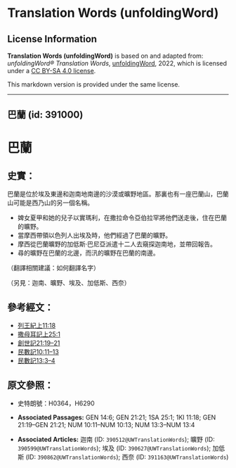 # Translation Words (unfoldingWord)

## License Information

**Translation Words (unfoldingWord)** is based on and adapted from: _unfoldingWord® Translation Words_, [unfoldingWord](https://unfoldingword.org/utw), 2022, which is licensed under a [CC BY-SA 4.0 license](https://creativecommons.org/licenses/by-sa/4.0/legalcode.en).

This markdown version is provided under the same license.



--------------------------------

## 巴蘭 (id: 391000)

巴蘭
==

史實：
---

巴蘭是位於埃及東邊和迦南地南邊的沙漠或曠野地區。那裏也有一座巴蘭山，巴蘭山可能是西乃山的另一個名稱。

* 婢女夏甲和她的兒子以實瑪利，在撒拉命令亞伯拉罕將他們送走後，住在巴蘭的曠野。
* 當摩西帶領以色列人出埃及時，他們經過了巴蘭的曠野。
* 摩西從巴蘭曠野的加低斯·巴尼亞派遣十二人去窺探迦南地，並帶回報告。
* 尋的曠野在巴蘭的北邊，而汛的曠野在巴蘭的南邊。

（翻譯相關建議：如何翻譯名字）

（另見：迦南、曠野、埃及、加低斯、西奈）

參考經文：
-----

* [列王紀上11:18](https://ref.ly/1Kgs11:18)
* [撒母耳記上25:1](https://ref.ly/1Sam25:1)
* [創世記21:19–21](https://ref.ly/Gen21:19-Gen21:21)
* [民數記10:11–13](https://ref.ly/Num10:11-Num10:13)
* [民數記13:3–4](https://ref.ly/Num13:3-Num13:4)

原文參照：
-----

* 史特朗號：H0364，H6290

* **Associated Passages:** GEN 14:6; GEN 21:21; 1SA 25:1; 1KI 11:18; GEN 21:19–GEN 21:21; NUM 10:11–NUM 10:13; NUM 13:3–NUM 13:4
* **Associated Articles:** 迦南 (ID: `390512@UWTranslationWords`); 曠野 (ID: `390599@UWTranslationWords`); 埃及 (ID: `390627@UWTranslationWords`); 加低斯 (ID: `390862@UWTranslationWords`); 西奈 (ID: `391163@UWTranslationWords`)

